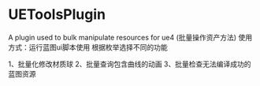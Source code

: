 # UEToolsPlugin
A plugin used to bulk manipulate resources for ue4 (批量操作资产方法)
使用方式：运行蓝图ui脚本使用
根据枚举选择不同的功能
 
1、批量化修改材质球
2、批量查询包含曲线的动画
3、批量检查无法编译成功的蓝图资源
